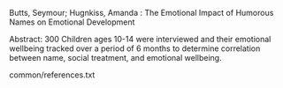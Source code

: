 Butts, Seymour; Hugnkiss, Amanda : The Emotional Impact of Humorous Names on Emotional Development

Abstract: 300 Children ages 10-14 were interviewed and their emotional wellbeing tracked over a period of 6 months to determine correlation between name, social treatment, and emotional wellbeing.

common/references.txt
